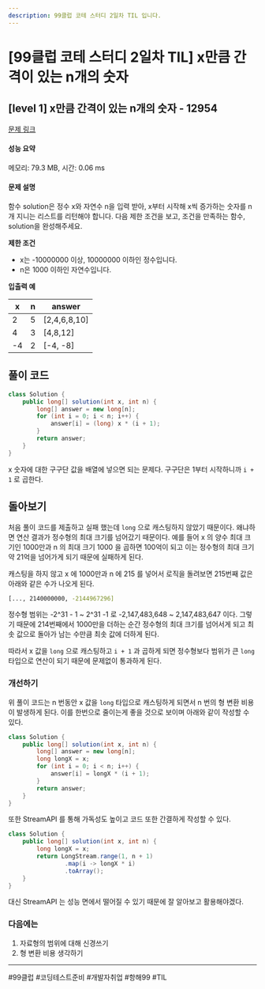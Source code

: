 ```yaml
---
description: 99클럽 코테 스터디 2일차 TIL 입니다.
---
```


# \[99클럽 코테 스터디 2일차 TIL] x만큼 간격이 있는 n개의 숫자

## \[level 1] x만큼 간격이 있는 n개의 숫자 - 12954

[문제 링크](https://school.programmers.co.kr/learn/courses/30/lessons/12954)

#### 성능 요약

메모리: 79.3 MB, 시간: 0.06 ms

#### 문제 설명

함수 solution은 정수 x와 자연수 n을 입력 받아, x부터 시작해 x씩 증가하는 숫자를 n개 지니는 리스트를 리턴해야 합니다. 다음 제한 조건을 보고, 조건을 만족하는 함수, solution을 완성해주세요.

**제한 조건**

* x는 -10000000 이상, 10000000 이하인 정수입니다.
* n은 1000 이하인 자연수입니다.

**입출력 예**

| x  | n | answer        |
| -- | - | ------------- |
| 2  | 5 | \[2,4,6,8,10] |
| 4  | 3 | \[4,8,12]     |
| -4 | 2 | \[-4, -8]     |

## 풀이 코드

```java
class Solution {
    public long[] solution(int x, int n) {
        long[] answer = new long[n];
        for (int i = 0; i < n; i++) {
            answer[i] = (long) x * (i + 1);
        }
        return answer;
    }
}
```

x 숫자에 대한 구구단 값을 배열에 넣으면 되는 문제다. 구구단은 1부터 시작하니까 `i + 1` 로 곱한다.

## 돌아보기

처음 풀이 코드를 제출하고 실패 했는데 `long` 으로 캐스팅하지 않았기 때문이다. 왜냐하면 연산 결과가 정수형의 최대 크기를 넘어갔기 때문이다. 예를 들어 x 의 양수 최대 크기인 1000만과 n 의 최대 크기 1000 을 곱하면 100억이 되고 이는 정수형의 최대 크기 약 21억을 넘어가게 되기 때문에 실패하게 된다.

캐스팅을 하지 않고 x 에 1000만과 n 에 215 를 넣어서 로직을 돌려보면 215번째 값은 아래와 같은 수가 나오게 된다.

```bash
[..., 2140000000, -2144967296]
```

정수형 범위는 -2^31 - 1 \~ 2^31 -1 로 -2,147,483,648 \~ 2,147,483,647 이다. 그렇기 때문에 214번째에서 1000만을 더하는 순간 정수형의 최대 크기를 넘어서게 되고 최솟 값으로 돌아가 남는 수만큼 최솟 값에 더하게 된다.

따라서 x 값을 `long` 으로 캐스팅하고 `i + 1` 과 곱하게 되면 정수형보다 범위가 큰 `long` 타입으로 연산이 되기 때문에 문제없이 통과하게 된다.

### 개선하기

위 풀이 코드는 n 번동안 x 값을 `long` 타입으로 캐스팅하게 되면서 n 번의 형 변환 비용이 발생하게 된다. 이를 한번으로 줄이는게 좋을 것으로 보이며 아래와 같이 작성할 수 있다.

```java
class Solution {
    public long[] solution(int x, int n) {
        long[] answer = new long[n];
        long longX = x;
        for (int i = 0; i < n; i++) {
            answer[i] = longX * (i + 1);
        }
        return answer;
    }
}
```

또한 StreamAPI 를 통해 가독성도 높이고 코드 또한 간결하게 작성할 수 있다.

```java
class Solution {
    public long[] solution(int x, int n) {
        long longX = x;
        return LongStream.range(1, n + 1)
                .map(i -> longX * i)
                .toArray();
    }
}
```

대신 StreamAPI 는 성능 면에서 떨어질 수 있기 때문에 잘 알아보고 활용해야겠다.

### 다음에는

1. 자료형의 범위에 대해 신경쓰기
2. 형 변환 비용 생각하기

***

\#99클럽 #코딩테스트준비 #개발자취업 #항해99 #TIL
